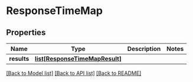 # ResponseTimeMap

## Properties
Name | Type | Description | Notes
------------ | ------------- | ------------- | -------------
**results** | [**list[ResponseTimeMapResult]**](ResponseTimeMapResult.md) |  | 

[[Back to Model list]](../README.md#documentation-for-models) [[Back to API list]](../README.md#documentation-for-api-endpoints) [[Back to README]](../README.md)


